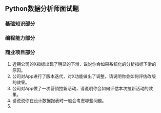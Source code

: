 ## Python数据分析师面试题

### 基础知识部分



### 编程能力部分



### 商业项目部分

1. 近期公司的X指标出现了明显的下滑，说说你会如果系统化的分析指标下滑的原因。
2. 公司对App进行了版本迭代，对X功能做出了调整，请说明你会如何评估改版的效果。
3. 公司对App做了一次营销拉新活动，请说明你会如何评估本次拉新活动的效果。
4. 请说说你在设计数据报表时一般会考虑哪些问题。
5. 